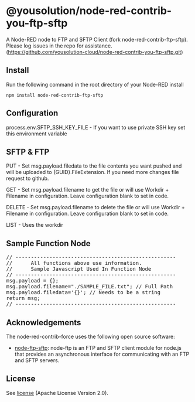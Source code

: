 # @yousolution/node-red-contrib-you-ftp-sftp

A Node-RED node to FTP and SFTP Client (fork node-red-contrib-ftp-sftp). Please log issues in the repo for assistance.
(https://github.com/yousolution-cloud/node-red-contrib-you-ftp-sftp.git)

## Install

Run the following command in the root directory of your Node-RED install

    npm install node-red-contrib-ftp-sftp

## Configuration

process.env.SFTP_SSH_KEY_FILE - If you want to use private SSH key set this environment variable

## SFTP & FTP

PUT - Set msg.payload.filedata to the file contents you want pushed and will be uploaded to {GUID}.FileExtension. If you need more changes file request to github.

GET - Set msg.payload.filename to get the file or will use Workdir + Filename in configuration. Leave configuration blank to set in code.

DELETE - Set msg.payload.filename to delete the file or will use Workdir + Filename in configuration. Leave configuration blank to set in code.

LIST - Uses the workdir

## Sample Function Node

<PRE>
// ----------------------------------------------------
//      All functions above use information.
//      Sample Javascript Used In Function Node
// ----------------------------------------------------
msg.payload = {};
msg.payload.filename="./SAMPLE_FILE.txt"; // Full Path
msg.payload.filedata='{}'; // Needs to be a string
return msg;
// ----------------------------------------------------
</PRE>

## Acknowledgements

The node-red-contrib-force uses the following open source software:

- [node-ftp-sftp](https://github.com/yousolution-cloud/node-red-contrib-you-ftp-sftp): node-ftp is an FTP and SFTP client module for node.js that provides an asynchronous interface for communicating with an FTP and SFTP servers.

## License

See [license](https://github.com/yousolution-cloud/node-red-contrib-you-ftp-sftp/blob/master/LICENSE) (Apache License Version 2.0).
